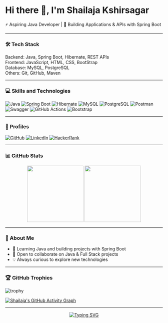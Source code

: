 # Hi there 👋, I'm Shailaja Kshirsagar

⚡ Aspiring Java Developer | 🚀 Building Applications & APIs with Spring Boot

---

### 🛠 Tech Stack

Backend: Java, Spring Boot, Hibernate, REST APIs  
Frontend: JavaScript, HTML, CSS, BootStrap  
Database: MySQL, PostgreSQL  
Others: Git, GitHub, Maven   

---

### 💻 Skills and Technologies
![Java](https://img.shields.io/badge/Java-ED8B00?style=for-the-badge&logo=openjdk&logoColor=white)
![Spring Boot](https://img.shields.io/badge/SpringBoot-6DB33F?style=for-the-badge&logo=springboot&logoColor=white)
![Hibernate](https://img.shields.io/badge/Hibernate-59666C?style=for-the-badge&logo=hibernate&logoColor=white)
![MySQL](https://img.shields.io/badge/MySQL-005C84?style=for-the-badge&logo=mysql&logoColor=white)
![PostgreSQL](https://img.shields.io/badge/PostgreSQL-31648C?style=for-the-badge&logo=postgresql&logoColor=white)
![Postman](https://img.shields.io/badge/Postman-FF6C37?style=for-the-badge&logo=postman&logoColor=white)
![Swagger](https://img.shields.io/badge/Swagger-85EA2D?style=for-the-badge&logo=swagger&logoColor=black)
![GitHub Actions](https://img.shields.io/badge/GitHub_Actions-2088FF?style=for-the-badge&logo=github-actions&logoColor=white)
![Bootstrap](https://img.shields.io/badge/Bootstrap-7952B3?style=for-the-badge&logo=bootstrap&logoColor=white)

---
### 🌟 Profiles
[![GitHub](https://img.shields.io/badge/GitHub-181717?style=for-the-badge&logo=github&logoColor=white)](https://github.com/ShailajaKshirsagar)
[![LinkedIn](https://img.shields.io/badge/LinkedIn-0A66C2?style=for-the-badge&logo=linkedin&logoColor=white)](https://www.linkedin.com/in/shailaja-kshirsagar/)
[![HackerRank](https://img.shields.io/badge/HackerRank-2EC866?style=for-the-badge&logo=hackerrank&logoColor=white)](https://www.hackerrank.com/profile/ShailajaK)

---

### 📊 GitHub Stats
<p align="center">
  <img src="https://github-readme-stats.vercel.app/api?username=ShailajaKshirsagar&show_icons=true&theme=tokyonight" height="180px" />
  <img src="https://github-readme-streak-stats.herokuapp.com/?user=ShailajaKshirsagar&theme=tokyonight" height="180px" />
</p>

---

### 🌱 About Me
- 🌱 Learning Java and building projects with Spring Boot  
- 🤝 Open to collaborate on Java & Full Stack projects  
- 💡 Always curious to explore new technologies  

---

### 🏆 GitHub Trophies
![trophy](https://github-profile-trophy.vercel.app/?username=ShailajaKshirsagar&theme=algolia&margin-w=10&margin-h=10&no-frame=true&column=6)

[![Shailaja's GitHub Activity Graph](https://github-readme-activity-graph.vercel.app/graph?username=ShailajaKshirsagar&theme=tokyo-night&hide_border=true&area=true&height=250)](https://github.com/ashutosh00710/github-readme-activity-graph)

---

<!--START_SECTION:waka-->
<!-- If you use WakaTime, connect it to auto-fill your coding time here -->
<!--END_SECTION:waka-->

<p align="center">
  <a href="https://git.io/typing-svg">
    <img src="https://readme-typing-svg.demolab.com?font=Fira+Code&pause=1000&color=F75C7E&center=true&width=600&lines=Java+%7C+Spring+Boot+%7C+React;Full+Stack+Development+%7C+SQL;Open+to+collaboration+and+projects" alt="Typing SVG" />
  </a>
</p>
